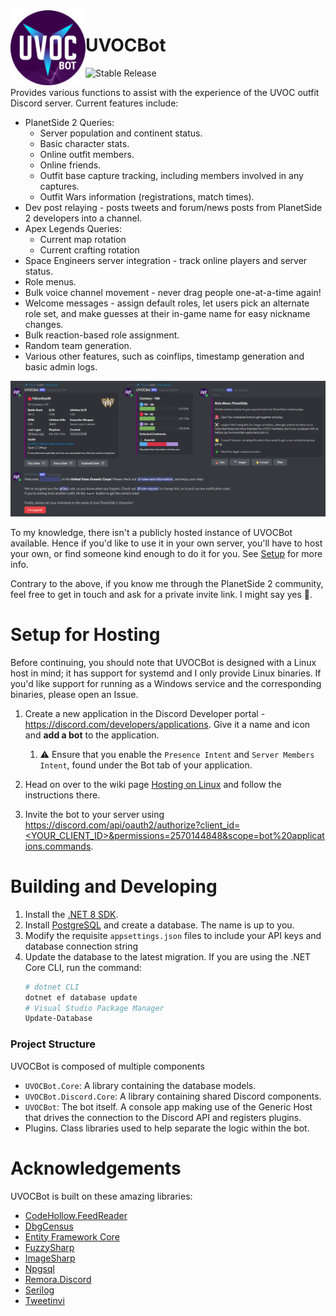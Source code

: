 <img title="UVOCBot Icon" alt="UVOCBot Icon" src="https://github.com/carlst99/UVOCBot/blob/main/assets/Icon.png?raw=true" height="120" align="left" />

# UVOCBot

![Stable Release](https://github.com/carlst99/UVOCBot/workflows/Stable%20Release/badge.svg)

Provides various functions to assist with the experience of the UVOC outfit Discord server. Current features include:

- PlanetSide 2 Queries:
    - Server population and continent status.
    - Basic character stats.
    - Online outfit members.
    - Online friends.
    - Outfit base capture tracking, including members involved in any captures.
    - Outfit Wars information (registrations, match times).
- Dev post relaying - posts tweets and forum/news posts from PlanetSide 2 developers into a channel.
- Apex Legends Queries:
    - Current map rotation
    - Current crafting rotation
- Space Engineers server integration - track online players and server status.
- Role menus.
- Bulk voice channel movement - never drag people one-at-a-time again!
- Welcome messages - assign default roles, let users pick an alternate role set, and make guesses at their in-game name for easy nickname changes.
- Bulk reaction-based role assignment.
- Random team generation.
- Various other features, such as coinflips, timestamp generation and basic admin logs.

![Picture of various UVOCBot commands](assets/Banner.webp)

To my knowledge, there isn't a publicly hosted instance of UVOCBot available. Hence if you'd like to use it in your own server, you'll have to host your own, or find someone kind enough to do it for you. See [Setup](#Setup) for more info.

Contrary to the above, if you know me through the PlanetSide 2 community, feel free to get in touch and ask for a private invite link. I might say yes :slightly_smiling_face:.

# Setup for Hosting

Before continuing, you should note that UVOCBot is designed with a Linux host in mind; it has support for systemd and I only provide Linux binaries. If you'd like support for running as a Windows service and the corresponding binaries, please open an Issue.

1. Create a new application in the Discord Developer portal - https://discord.com/developers/applications. Give it a name and icon and **add a bot** to the application.

    1. :warning: Ensure that you enable the `Presence Intent` and `Server Members Intent`, found under the Bot tab of your application.

2. Head on over to the wiki page [Hosting on Linux](https://github.com/carlst99/UVOCBot/wiki/Hosting-on-Linux) and follow the instructions there.

3. Invite the bot to your server using [https://discord.com/api/oauth2/authorize?client_id=<YOUR_CLIENT_ID>&permissions=2570144848&scope=bot%20applications.commands](https://discord.com/api/oauth2/authorize?client_id=<YOUR_CLIENT_ID>&permissions=2570144848&scope=bot%20applications.commands).

# Building and Developing

1. Install the [.NET 8 SDK](https://dotnet.microsoft.com/download/dotnet/8.0).
2. Install [PostgreSQL](https://www.postgresql.org) and create a database. The name is up to you.
3. Modify the requisite `appsettings.json` files to include your API keys and database connection string
4. Update the database to the latest migration. If you are using the .NET Core CLI, run the command:
    ```sh
    # dotnet CLI
    dotnet ef database update
    # Visual Studio Package Manager
    Update-Database
    ```

### Project Structure

UVOCBot is composed of multiple components
- `UVOCBot.Core`: A library containing the database models.
- `UVOCBot.Discord.Core`: A library containing shared Discord components.
- `UVOCBot`: The bot itself. A console app making use of the Generic Host that drives the connection to the Discord API and registers plugins.
- Plugins. Class libraries used to help separate the logic within the bot.

# Acknowledgements

UVOCBot is built on these amazing libraries:

- [CodeHollow.FeedReader](https://github.com/arminreiter/FeedReader/)
- [DbgCensus](https://github.com/carlst99/DbgCensus)
- [Entity Framework Core](https://docs.microsoft.com/en-us/ef/core/)
- [FuzzySharp](https://github.com/JakeBayer/FuzzySharp)
- [ImageSharp](https://github.com/SixLabors/ImageSharp)
- [Npgsql](https://www.npgsql.org)
- [Remora.Discord](https://github.com/Remora/Remora.Discord)
- [Serilog](https://github.com/serilog/serilog)
- [Tweetinvi](https://github.com/linvi/tweetinvi)
